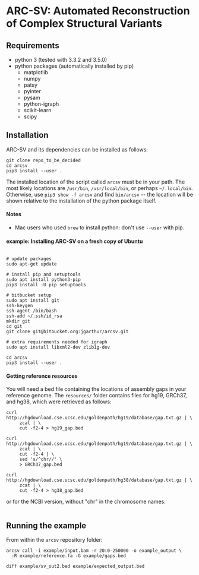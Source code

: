 # ARC-SV: Automated Reconstruction of Complex Structural Variants #

## Requirements ##

- python 3 (tested with 3.3.2 and 3.5.0)
- python packages (automatically installed by pip)
    - matplotlib
    - numpy
    - patsy
    - pyinter
    - pysam
    - python-igraph
    - scikit-learn
    - scipy

## Installation ##

ARC-SV and its dependencies can be installed as follows:

```
git clone repo_to_be_decided
cd arcsv
pip3 install --user .
```

The installed location of the script called `arcsv` must be in your path. The most likely locations are `/usr/bin`, `/usr/local/bin`, or perhaps `~/.local/bin`. Otherwise, use `pip3 show -f arcsv` and find `bin/arcsv` -- the location will be shown relative to the installation of the python package itself.

#### Notes ####

- Mac users who used `brew` to install python: don't use `--user` with pip.

#### example: Installing ARC-SV on a fresh copy of Ubuntu ####

```

# update packages
sudo apt-get update

# install pip and setuptools
sudo apt install python3-pip
pip3 install -U pip setuptools

# bitbucket setup
sudo apt install git
ssh-keygen
ssh-agent /bin/bash
ssh-add ~/.ssh/id_rsa
mkdir git
cd git
git clone git@bitbucket.org:jgarthur/arcsv.git

# extra requirements needed for igraph
sudo apt install libxml2-dev zlib1g-dev

cd arcsv
pip3 install --user .

```

#### Getting reference resources ####

You will need a bed file containing the locations of assembly gaps in your reference genome. The `resources/` folder contains files for hg19, GRCh37, and hg38, which were retrieved as follows:

```
curl http://hgdownload.cse.ucsc.edu/goldenpath/hg19/database/gap.txt.gz | \
     zcat | \
     cut -f2-4 > hg19_gap.bed
     
curl http://hgdownload.cse.ucsc.edu/goldenpath/hg19/database/gap.txt.gz | \
     zcat | \
     cut -f2-4 | \
     sed 's/^chr//' \
     > GRCh37_gap.bed
     
curl http://hgdownload.cse.ucsc.edu/goldenpath/hg38/database/gap.txt.gz | \
     zcat | \
     cut -f2-4 > hg38_gap.bed
```

or for the NCBI version, without "chr" in the chromosome names:

```

```


## Running the example ##

From within the `arcsv` repository folder:

```
arcsv call -i example/input.bam -r 20:0-250000 -o example_output \
  -R example/reference.fa -G example/gaps.bed
  
diff example/sv_out2.bed example/expected_output.bed
```
